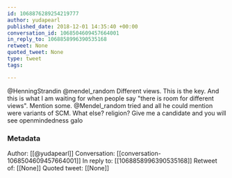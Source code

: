 ```yaml
---
id: 1068876289254219777
author: yudapearl
published_date: 2018-12-01 14:35:40 +00:00
conversation_id: 1068504609457664001
in_reply_to: 1068858996390535168
retweet: None
quoted_tweet: None
type: tweet
tags:

---
```


@HenningStrandin @mendel_random Different views. This is the key. And this is what I am waiting for when people say "there is room for different views". Mention some. @Mendel_random tried and all he could mention were variants of SCM. What else? religion? Give me a candidate and you will see openmindedness galo

### Metadata

Author: [[@yudapearl]]
Conversation: [[conversation-1068504609457664001]]
In reply to: [[1068858996390535168]]
Retweet of: [[None]]
Quoted tweet: [[None]]
